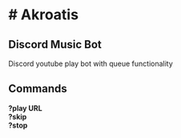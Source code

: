 <h1># Akroatis</h1>
<h2>Discord Music Bot</h2>

Discord youtube play bot with queue functionality

Commands
----------------
<strong>?play URL <br>
?skip<br>
?stop
</strong>
